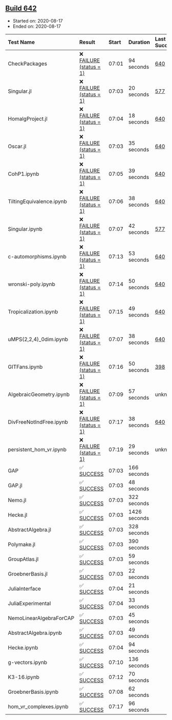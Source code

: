 ## [Build 642](https://oscarci.mathematik.uni-kl.de/job/oscar-stable/642/)

* Started on: 2020-08-17
* Ended on: 2020-08-17

| Test Name    | Result | Start | Duration | Last Success | First Failure |
|:-------------|:-------|:------|:---------|:-------------|:--------------|
| CheckPackages | ❌ [FAILURE (status = 1)](https://oscarci.mathematik.uni-kl.de/job/oscar-stable/642/artifact/logs/build-642/CheckPackages.log) | 07:01 | 94 seconds | [640](https://oscarci.mathematik.uni-kl.de/job/oscar-stable/640/) | [641](https://oscarci.mathematik.uni-kl.de/job/oscar-stable/641/) |
| Singular.jl | ❌ [FAILURE (status = 1)](https://oscarci.mathematik.uni-kl.de/job/oscar-stable/642/artifact/logs/build-642/Singular.jl.log) | 07:03 | 20 seconds | [577](https://oscarci.mathematik.uni-kl.de/job/oscar-stable/577/) | [578](https://oscarci.mathematik.uni-kl.de/job/oscar-stable/578/) |
| HomalgProject.jl | ❌ [FAILURE (status = 1)](https://oscarci.mathematik.uni-kl.de/job/oscar-stable/642/artifact/logs/build-642/HomalgProject.jl.log) | 07:04 | 18 seconds | [640](https://oscarci.mathematik.uni-kl.de/job/oscar-stable/640/) | [641](https://oscarci.mathematik.uni-kl.de/job/oscar-stable/641/) |
| Oscar.jl | ❌ [FAILURE (status = 1)](https://oscarci.mathematik.uni-kl.de/job/oscar-stable/642/artifact/logs/build-642/Oscar.jl.log) | 07:03 | 35 seconds | [640](https://oscarci.mathematik.uni-kl.de/job/oscar-stable/640/) | [641](https://oscarci.mathematik.uni-kl.de/job/oscar-stable/641/) |
| CohP1.ipynb | ❌ [FAILURE (status = 1)](https://oscarci.mathematik.uni-kl.de/job/oscar-stable/642/artifact/logs/build-642/CohP1.ipynb.log) | 07:05 | 39 seconds | [640](https://oscarci.mathematik.uni-kl.de/job/oscar-stable/640/) | [641](https://oscarci.mathematik.uni-kl.de/job/oscar-stable/641/) |
| TiltingEquivalence.ipynb | ❌ [FAILURE (status = 1)](https://oscarci.mathematik.uni-kl.de/job/oscar-stable/642/artifact/logs/build-642/TiltingEquivalence.ipynb.log) | 07:06 | 38 seconds | [640](https://oscarci.mathematik.uni-kl.de/job/oscar-stable/640/) | [641](https://oscarci.mathematik.uni-kl.de/job/oscar-stable/641/) |
| Singular.ipynb | ❌ [FAILURE (status = 1)](https://oscarci.mathematik.uni-kl.de/job/oscar-stable/642/artifact/logs/build-642/Singular.ipynb.log) | 07:07 | 42 seconds | [577](https://oscarci.mathematik.uni-kl.de/job/oscar-stable/577/) | [578](https://oscarci.mathematik.uni-kl.de/job/oscar-stable/578/) |
| c-automorphisms.ipynb | ❌ [FAILURE (status = 1)](https://oscarci.mathematik.uni-kl.de/job/oscar-stable/642/artifact/logs/build-642/c-automorphisms.ipynb.log) | 07:13 | 53 seconds | [640](https://oscarci.mathematik.uni-kl.de/job/oscar-stable/640/) | [641](https://oscarci.mathematik.uni-kl.de/job/oscar-stable/641/) |
| wronski-poly.ipynb | ❌ [FAILURE (status = 1)](https://oscarci.mathematik.uni-kl.de/job/oscar-stable/642/artifact/logs/build-642/wronski-poly.ipynb.log) | 07:14 | 50 seconds | [640](https://oscarci.mathematik.uni-kl.de/job/oscar-stable/640/) | [641](https://oscarci.mathematik.uni-kl.de/job/oscar-stable/641/) |
| Tropicalization.ipynb | ❌ [FAILURE (status = 1)](https://oscarci.mathematik.uni-kl.de/job/oscar-stable/642/artifact/logs/build-642/Tropicalization.ipynb.log) | 07:15 | 49 seconds | [640](https://oscarci.mathematik.uni-kl.de/job/oscar-stable/640/) | [641](https://oscarci.mathematik.uni-kl.de/job/oscar-stable/641/) |
| uMPS(2,2,4)_0dim.ipynb | ❌ [FAILURE (status = 1)](https://oscarci.mathematik.uni-kl.de/job/oscar-stable/642/artifact/logs/build-642/uMPS-2-2-4-_0dim.ipynb.log) | 07:07 | 38 seconds | [640](https://oscarci.mathematik.uni-kl.de/job/oscar-stable/640/) | [641](https://oscarci.mathematik.uni-kl.de/job/oscar-stable/641/) |
| GITFans.ipynb | ❌ [FAILURE (status = 1)](https://oscarci.mathematik.uni-kl.de/job/oscar-stable/642/artifact/logs/build-642/GITFans.ipynb.log) | 07:16 | 50 seconds | [398](https://oscarci.mathematik.uni-kl.de/job/oscar-stable/398/) | [399](https://oscarci.mathematik.uni-kl.de/job/oscar-stable/399/) |
| AlgebraicGeometry.ipynb | ❌ [FAILURE (status = 1)](https://oscarci.mathematik.uni-kl.de/job/oscar-stable/642/artifact/logs/build-642/AlgebraicGeometry.ipynb.log) | 07:09 | 57 seconds | unknown | unknown |
| DivFreeNotIndFree.ipynb | ❌ [FAILURE (status = 1)](https://oscarci.mathematik.uni-kl.de/job/oscar-stable/642/artifact/logs/build-642/DivFreeNotIndFree.ipynb.log) | 07:17 | 38 seconds | [640](https://oscarci.mathematik.uni-kl.de/job/oscar-stable/640/) | [641](https://oscarci.mathematik.uni-kl.de/job/oscar-stable/641/) |
| persistent_hom_vr.ipynb | ❌ [FAILURE (status = 1)](https://oscarci.mathematik.uni-kl.de/job/oscar-stable/642/artifact/logs/build-642/persistent_hom_vr.ipynb.log) | 07:19 | 29 seconds | unknown | unknown |
| GAP | ✅ [SUCCESS](https://oscarci.mathematik.uni-kl.de/job/oscar-stable/642/artifact/logs/build-642/GAP.log) | 07:03 | 166 seconds |  |  |
| GAP.jl | ✅ [SUCCESS](https://oscarci.mathematik.uni-kl.de/job/oscar-stable/642/artifact/logs/build-642/GAP.jl.log) | 07:03 | 48 seconds |  |  |
| Nemo.jl | ✅ [SUCCESS](https://oscarci.mathematik.uni-kl.de/job/oscar-stable/642/artifact/logs/build-642/Nemo.jl.log) | 07:03 | 322 seconds |  |  |
| Hecke.jl | ✅ [SUCCESS](https://oscarci.mathematik.uni-kl.de/job/oscar-stable/642/artifact/logs/build-642/Hecke.jl.log) | 07:03 | 1426 seconds |  |  |
| AbstractAlgebra.jl | ✅ [SUCCESS](https://oscarci.mathematik.uni-kl.de/job/oscar-stable/642/artifact/logs/build-642/AbstractAlgebra.jl.log) | 07:03 | 328 seconds |  |  |
| Polymake.jl | ✅ [SUCCESS](https://oscarci.mathematik.uni-kl.de/job/oscar-stable/642/artifact/logs/build-642/Polymake.jl.log) | 07:03 | 390 seconds |  |  |
| GroupAtlas.jl | ✅ [SUCCESS](https://oscarci.mathematik.uni-kl.de/job/oscar-stable/642/artifact/logs/build-642/GroupAtlas.jl.log) | 07:03 | 59 seconds |  |  |
| GroebnerBasis.jl | ✅ [SUCCESS](https://oscarci.mathematik.uni-kl.de/job/oscar-stable/642/artifact/logs/build-642/GroebnerBasis.jl.log) | 07:03 | 22 seconds |  |  |
| JuliaInterface | ✅ [SUCCESS](https://oscarci.mathematik.uni-kl.de/job/oscar-stable/642/artifact/logs/build-642/JuliaInterface.log) | 07:04 | 21 seconds |  |  |
| JuliaExperimental | ✅ [SUCCESS](https://oscarci.mathematik.uni-kl.de/job/oscar-stable/642/artifact/logs/build-642/JuliaExperimental.log) | 07:04 | 33 seconds |  |  |
| NemoLinearAlgebraForCAP | ✅ [SUCCESS](https://oscarci.mathematik.uni-kl.de/job/oscar-stable/642/artifact/logs/build-642/NemoLinearAlgebraForCAP.log) | 07:03 | 45 seconds |  |  |
| AbstractAlgebra.ipynb | ✅ [SUCCESS](https://oscarci.mathematik.uni-kl.de/job/oscar-stable/642/artifact/logs/build-642/AbstractAlgebra.ipynb.log) | 07:03 | 49 seconds |  |  |
| Hecke.ipynb | ✅ [SUCCESS](https://oscarci.mathematik.uni-kl.de/job/oscar-stable/642/artifact/logs/build-642/Hecke.ipynb.log) | 07:04 | 94 seconds |  |  |
| g-vectors.ipynb | ✅ [SUCCESS](https://oscarci.mathematik.uni-kl.de/job/oscar-stable/642/artifact/logs/build-642/g-vectors.ipynb.log) | 07:10 | 136 seconds |  |  |
| K3-16.ipynb | ✅ [SUCCESS](https://oscarci.mathematik.uni-kl.de/job/oscar-stable/642/artifact/logs/build-642/K3-16.ipynb.log) | 07:12 | 70 seconds |  |  |
| GroebnerBasis.ipynb | ✅ [SUCCESS](https://oscarci.mathematik.uni-kl.de/job/oscar-stable/642/artifact/logs/build-642/GroebnerBasis.ipynb.log) | 07:08 | 62 seconds |  |  |
| hom_vr_complexes.ipynb | ✅ [SUCCESS](https://oscarci.mathematik.uni-kl.de/job/oscar-stable/642/artifact/logs/build-642/hom_vr_complexes.ipynb.log) | 07:17 | 96 seconds |  |  |
